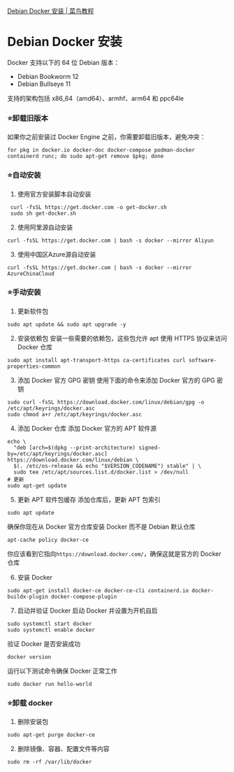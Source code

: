 [Debian Docker 安装 | 菜鸟教程](https://www.runoob.com/docker/debian-docker-install.html)
# Debian Docker 安装
Docker 支持以下的 64 位 Debian 版本：
* Debian Bookworm 12
* Debian Bullseye 11

支持的架构包括 x86_64（amd64）、armhf、arm64 和 ppc64le

### ⭐卸载旧版本
如果你之前安装过 Docker Engine 之前，你需要卸载旧版本，避免冲突：
```
for pkg in docker.io docker-doc docker-compose podman-docker containerd runc; do sudo apt-get remove $pkg; done
```
### ⭐自动安装
1. 使用官方安装脚本自动安装
```
 curl -fsSL https://get.docker.com -o get-docker.sh
 sudo sh get-docker.sh
```
2. 使用阿里源自动安装
```
curl -fsSL https://get.docker.com | bash -s docker --mirror Aliyun
```
3. 使用中国区Azure源自动安装
```
curl -fsSL https://get.docker.com | bash -s docker --mirror AzureChinaCloud
```
### ⭐手动安装
1. 更新软件包
```
sudo apt update && sudo apt upgrade -y
```
2. 安装依赖包
安装一些需要的依赖包，这些包允许 apt 使用 HTTPS 协议来访问 Docker 仓库
```
sudo apt install apt-transport-https ca-certificates curl software-properties-common
```
3. 添加 Docker 官方 GPG 密钥
使用下面的命令来添加 Docker 官方的 GPG 密钥
```
sudo curl -fsSL https://download.docker.com/linux/debian/gpg -o /etc/apt/keyrings/docker.asc
sudo chmod a+r /etc/apt/keyrings/docker.asc
```
4. 添加 Docker 仓库
添加 Docker 官方的 APT 软件源
```
echo \
  "deb [arch=$(dpkg --print-architecture) signed-by=/etc/apt/keyrings/docker.asc] https://download.docker.com/linux/debian \
  $(. /etc/os-release && echo "$VERSION_CODENAME") stable" | \
  sudo tee /etc/apt/sources.list.d/docker.list > /dev/null
# 更新
sudo apt-get update
```
5. 更新 APT 软件包缓存
添加仓库后，更新 APT 包索引
```
sudo apt update
```
确保你现在从 Docker 官方仓库安装 Docker 而不是 Debian 默认仓库
```
apt-cache policy docker-ce
```
你应该看到它指向```https://download.docker.com/```，确保这就是官方的 Docker 仓库

6. 安装 Docker
```
sudo apt-get install docker-ce docker-ce-cli containerd.io docker-buildx-plugin docker-compose-plugin
```
7. 启动并验证 Docker
启动 Docker 并设置为开机自启
```
sudo systemctl start docker
sudo systemctl enable docker
```
验证 Docker 是否安装成功
```
docker version
```
运行以下测试命令确保 Docker 正常工作
```
sudo docker run hello-world
```
### ⭐卸载 docker
1. 删除安装包
```
sudo apt-get purge docker-ce
```
2. 删除镜像、容器、配置文件等内容
```
sudo rm -rf /var/lib/docker
```
